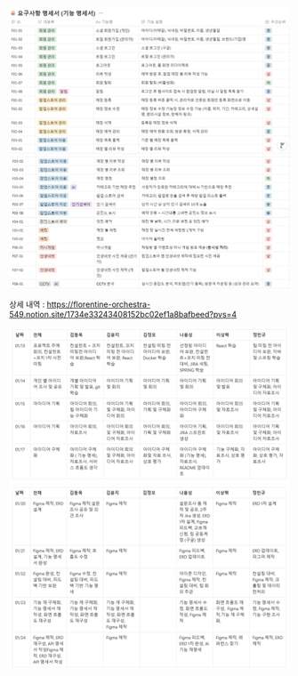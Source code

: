![alt text](/readme_file/기능명세서_1.png)
![alt text](/readme_file/기능명세서_2.png)

상세 내역 : https://florentine-orchestra-549.notion.site/1734e33243408152bc02ef1a8bafbeed?pvs=4

![alt text](/readme_file/업무분담표_1주차.png)
![alt text](/readme_file/업무분담표_2주차.png)

